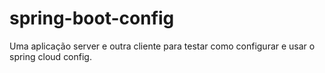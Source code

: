 # spring-boot-config
Uma aplicação server e outra cliente para testar como configurar e usar o spring cloud config.

